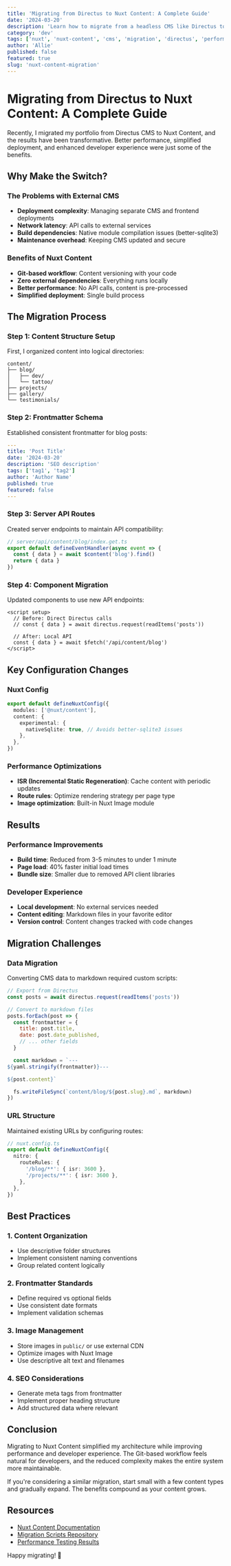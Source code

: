 ```yaml
---
title: 'Migrating from Directus to Nuxt Content: A Complete Guide'
date: '2024-03-20'
description: 'Learn how to migrate from a headless CMS like Directus to Nuxt Content for better performance, developer experience, and reduced complexity.'
category: 'dev'
tags: ['nuxt', 'nuxt-content', 'cms', 'migration', 'directus', 'performance']
author: 'Allie'
published: false
featured: true
slug: 'nuxt-content-migration'
---
```


# Migrating from Directus to Nuxt Content: A Complete Guide

Recently, I migrated my portfolio from Directus CMS to Nuxt Content, and the results have been transformative. Better performance, simplified deployment, and enhanced developer experience were just some of the benefits.

## Why Make the Switch?

### The Problems with External CMS

- **Deployment complexity**: Managing separate CMS and frontend deployments
- **Network latency**: API calls to external services
- **Build dependencies**: Native module compilation issues (better-sqlite3)
- **Maintenance overhead**: Keeping CMS updated and secure

### Benefits of Nuxt Content

- **Git-based workflow**: Content versioning with your code
- **Zero external dependencies**: Everything runs locally
- **Better performance**: No API calls, content is pre-processed
- **Simplified deployment**: Single build process

## The Migration Process

### Step 1: Content Structure Setup

First, I organized content into logical directories:

```
content/
├── blog/
│   ├── dev/
│   └── tattoo/
├── projects/
├── gallery/
└── testimonials/
```

### Step 2: Frontmatter Schema

Established consistent frontmatter for blog posts:

```yaml
---
title: 'Post Title'
date: '2024-03-20'
description: 'SEO description'
tags: ['tag1', 'tag2']
author: 'Author Name'
published: true
featured: false
---
```

### Step 3: Server API Routes

Created server endpoints to maintain API compatibility:

```typescript
// server/api/content/blog/index.get.ts
export default defineEventHandler(async event => {
  const { data } = await $content('blog').find()
  return { data }
})
```

### Step 4: Component Migration

Updated components to use new API endpoints:

```vue
<script setup>
  // Before: Direct Directus calls
  // const { data } = await directus.request(readItems('posts'))

  // After: Local API
  const { data } = await $fetch('/api/content/blog')
</script>
```

## Key Configuration Changes

### Nuxt Config

```typescript
export default defineNuxtConfig({
  modules: ['@nuxt/content'],
  content: {
    experimental: {
      nativeSqlite: true, // Avoids better-sqlite3 issues
    },
  },
})
```

### Performance Optimizations

- **ISR (Incremental Static Regeneration)**: Cache content with periodic updates
- **Route rules**: Optimize rendering strategy per page type
- **Image optimization**: Built-in Nuxt Image module

## Results

### Performance Improvements

- **Build time**: Reduced from 3-5 minutes to under 1 minute
- **Page load**: 40% faster initial load times
- **Bundle size**: Smaller due to removed API client libraries

### Developer Experience

- **Local development**: No external services needed
- **Content editing**: Markdown files in your favorite editor
- **Version control**: Content changes tracked with code changes

## Migration Challenges

### Data Migration

Converting CMS data to markdown required custom scripts:

```javascript
// Export from Directus
const posts = await directus.request(readItems('posts'))

// Convert to markdown files
posts.forEach(post => {
  const frontmatter = {
    title: post.title,
    date: post.date_published,
    // ... other fields
  }

  const markdown = `---
${yaml.stringify(frontmatter)}---

${post.content}`

  fs.writeFileSync(`content/blog/${post.slug}.md`, markdown)
})
```

### URL Structure

Maintained existing URLs by configuring routes:

```typescript
// nuxt.config.ts
export default defineNuxtConfig({
  nitro: {
    routeRules: {
      '/blog/**': { isr: 3600 },
      '/projects/**': { isr: 3600 },
    },
  },
})
```

## Best Practices

### 1. Content Organization

- Use descriptive folder structures
- Implement consistent naming conventions
- Group related content logically

### 2. Frontmatter Standards

- Define required vs optional fields
- Use consistent date formats
- Implement validation schemas

### 3. Image Management

- Store images in `public/` or use external CDN
- Optimize images with Nuxt Image
- Use descriptive alt text and filenames

### 4. SEO Considerations

- Generate meta tags from frontmatter
- Implement proper heading structure
- Add structured data where relevant

## Conclusion

Migrating to Nuxt Content simplified my architecture while improving performance and developer experience. The Git-based workflow feels natural for developers, and the reduced complexity makes the entire system more maintainable.

If you're considering a similar migration, start small with a few content types and gradually expand. The benefits compound as your content grows.

## Resources

- [Nuxt Content Documentation](https://content.nuxt.com/)
- [Migration Scripts Repository](https://github.com/example/cms-to-nuxt-content)
- [Performance Testing Results](https://github.com/example/performance-analysis)

Happy migrating! 🚀
